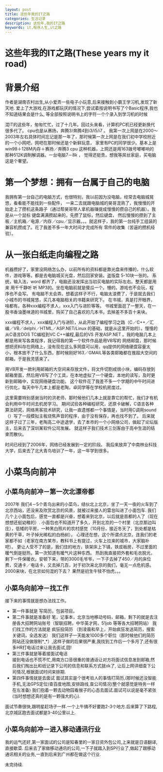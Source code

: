 ```yaml
---
layout: post
title: 这些年我的IT之路
categories: 生活记录
description: 这些年,我的IT之路
keywords: it,程序人生,it之路
---
```


# 这些年我的IT之路(These years my it road)

# 背景介绍
作者是湖南农村出生,从小爱弄一些电子小玩意,后来接触到小霸王学习机,发现了新天地.
爱上了大游戏,在游戏都玩厌的情况下,尝试着按说明书写了个Basic程序,我也不知道结果会是什么,
等全部按照说明书上的字符一个个录入到学习机的时候

混IT的这些年，匆匆忙忙，过了十几年。回过头来看，计算机PC机已经更新换代很多代了。 cpu也是从赛扬，奔腾3/奔腾4到i3/i5/i7 。
我第一次上网是在2000～2003年左右具体时间忘记是那一年了，那时候第一次上网是在我们初中学校附近的一个小网吧，网吧在那时候还是个新鲜玩意，
家里有PC的同学很少。基本上是win98＋128M内存＋赛扬／奔腾3 cpu 这种机器，上网还是用163拨号嘟嘟响的那种512K调制解调器。一台电脑7－8k ，
觉得还挺贵。想我等屌丝家庭，买电脑这是个奢望。

# 第一个梦想：拥有一台属于自己的电脑  

我拥有第一台自己的电脑方式，也很特别，我以前因为没电脑，经常去电脑城晃悠，看看能不能找到一些配件，
一来二去就跟电脑城的昊哥混熟了，我慢慢的开始走上了攒机这条路子（通过帮昊哥带人拿机器赚提成慢慢的攒自己的机器）。我是从一个鼠标 键盘满满攒起来的，先攒了鼠标，然后键盘，
然后慢慢的攒到了主板／主机箱／电源／内存／cpu／显示器。。。就这样子，我的第一台纯手工组装的兼容机攒成了。花了我差不多一年大时间才完成所有
零件的收集（苦逼的攒机经验）。

# 从一张白纸走向编程之路

机器攒好了，家里没网络怎么办，以前所有的资料都是靠光盘来传播的，什么软件，游戏等等。都是去电脑城买光盘，然后回家安装。盗版盘 5-10块一张的。
系统，输入法，word 都齐了，电脑还没发挥出当初买电脑的实际左右。整天都是用来 用千千静听 听 MP3的。坐在电脑前就是傻瓜一个。懵的。游戏也不会玩，程序也不会写。
有电脑不太会弄。想着这样子不行，电脑太浪费了，于是就去我们小城市的书城晃悠，买几本电脑相关的书籍来研究下。
在书城，真是打开眼界，啥都有。各种xxx编程不求人，xxx入门与进阶等等。
书城里面逛了一整天，在一股书香油墨味道的书城里，购买了自己喜欢的几本书，去掉差不多百十来块。

xxx编程不求人，xxx编程入门与进阶，从此开始了编程学习之路（C／C++／汇编／VB／delphi／HTML／ASP.NET/Linux 的基础，就是从这里开始的）。慢慢的从C语言DOS TC编程到VC C++编程,最后的VS 开发ASP.NET 。我的电脑几本上都是用来写各类程序，我记得我的第一个软件作品是用VB写的 网络邮盘，那时候想把资料存在网络上，没有现在这么多网盘可以用，qq提供的网络硬盘容量太小，根本放不了什么东西，那时候刚好163／GMAIL等各类邮箱都在推超大空间的邮箱，于是我灵感来了。

用VB开发一款利用邮箱的大空间来存放文件，将文件切割成很小块，编码存放到邮箱里面，然后用VB写了个工具，在本地虚拟了一个硬盘，本地的读写，及时更新到邮箱中，实现网络硬盘功能。
这个软件花了我差不多一个学期的中午时间进行优化，每天中午几本上都是老陶，卓同学等在学校机房度过。

这里需要特别感谢当时的洪老师，那时候他们几本上就是靠它的帮忙，我们才有机会利用中午时间去机房学习。
期间试验各种编程研究，还原卡破解，C语言各种算法研究，网络黑客技术研究，让我一直遗憾都一个事情是，当时用C调用sound（）写了一段模拟主板烧焦声音的程序，由于没有保存，再也找不到了。
后来就这样子过了三年，老陶高二中途退学，去了本市的一个小网络公司，做起了论坛版主，后来去了深圳某软件公司发展。
就这样子我们技术三剑客由于高中生涯的结束而散伙。

时间已经到了2006年，网络已经发展到一定的阶段。
我后来放弃了中南林业科技大学，后来去了北大青鸟培训了一年，这一年学到很多。

# 小菜鸟向前冲
## 小菜鸟向前冲－第一次北漂帝都
2007年 我们4－5个青鸟出来的小菜鸟，结伙北上北京，坐了一天一夜的火车到了北京西站，还没来及欣赏北京的风景，就被过来接人的雷总叫进了小面包车.
我们几个上小面包后，感觉一直都是兴奋，想着来到北京，以后就是首都的人了（现在想想还挺幼稚的）.
小面包也不知道开了多久，开到北京的一个村里（北京那边叫庄），低矮的平房，一种黑白照片的农村感觉（10月份，接近冬天了，到处都是枯黄的干草，叶子掉光稀松的白杨树）。
心理还在想，这个所谓点北京，连我们的老家都不如（老家在南方某市，教科书上有提过，火车上拉来的城市，大家脑补吧）。
更让人受不了的是，我们住的地方，铁架床上下铺，铁皮板房，不过里面的暖气倒是挺热，第一次知道有暖气片这种东西。
热到我直接把外套和毛衣脱光，剩下一件保暖衣。安顿下来，带的3000毛爷爷，一下子去掉了450／月的床位费，交通卡／电话卡，又去掉几百，对于初次来北京的我们，毫无一点危机感。
2000来块，在北京如何混的下去？
果然是初生牛犊不怕虎。。。

## 小菜鸟向前冲－找工作

接下来的事情就是想办法找工作。

* 第一件事就是 写简历，包装项目。
* 第二件事就是准备好 笔，记事本，北京当地移动号码，邮箱，剩下的就是去注册各大招聘网站账号（智联招聘，中华英才网，51job 等等各大招聘网站）
我们找工作的方法就是 疯狂投简历 （到凌晨和早上，开始疯狂发送简历，搜索关键词，全选发送）
我们这样子一天能发1000多个职位（那时候他们的简历网站还没做限制*_*）,这样子做的后果很严重,我找到工作后一个多月了,还有很多HR打电话过来让我去面试,囧!
* 第三件事就是等着接面试电话  
接到电话也不慌不忙,用南方口音很重的普通话让对方将面试信息发到邮箱,然后我们掏出比和纸记录下公司的信息和联系方式就ok了,
让后上网详细查下公司情况,根据面试时间来排期.
* 第四件事情就是去面试
面试其实是个很考验人的事情打简历,(那时候还没智能手机,无法GPS定位)查百度地图,安排路线,查公司情况(整个就感觉是特务一样在左准备)
我们抱着一颗去动物园看猴子的心态去面试.面试可以说是毫不紧张(当时想想还真的是有一颗强大的心).

面试节奏很快,跟明星赶场子一样.一个上午搞不好要跑2-3个地方.后来算了下路程,北京城区跑去面试都是3-40公里以上.

## 小菜鸟向前冲－进入移动通讯行业
我的运气还好,第一家面试的公司是知春里的一家日资外包公司,上来就是日语翻译,直接歇菜.
后来去了家做移动通讯的公司,一下子就踏入到SP行业了,做起了跟移动通讯相关的业务,一直到后来到广州都在做这个行业.

未完待续.
